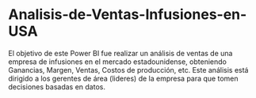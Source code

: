 # Analisis-de-Ventas-Infusiones-en-USA
El objetivo de este Power BI fue realizar un análisis de ventas de una empresa de infusiones en el mercado estadounidense, obteniendo Ganancias, Margen, Ventas, Costos de producción, etc. Este análisis está dirigido a los gerentes de área (lideres) de la empresa para que tomen decisiones basadas en datos.
